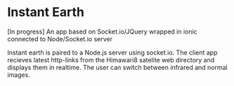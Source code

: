 # Instant Earth
[In progress] An app based on Socket.io/JQuery wrapped in ionic connected to Node/Socket.io server

Instant earth is paired to a Node.js server using socket.io. The client app recieves latest http-links from the Himawari8 satelite web directory and displays them in realtime. The user can switch between infrared and normal images.

